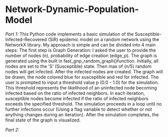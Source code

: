 # Network-Dynamic-Population-Model

*Part 1:*
This Python code implements a basic simulation of the Susceptible-Infected-Recovered (SIR) epidemic model on a random network using the NetworkX library. 
My approach is simple and can be divided into 4 main steps:
The first step is Graph Generation: I asked the user to provide the number of nodes (n), probability of edge creation (edge_p). The graph is generated using the built in fast_gnp_random_graph()function. 
Initially, all nodes are set to the 'S' (Susceptible) state. Then max of (n/5) random nodes will get infected. After the infected nodes are created. The graph will be drawn, the node colored blue for susceptible and red for infected.
The user is prompted to input a threshold value p (0.0 - 1.0) for the simulation. This threshold represents the likelihood of an uninfected node becoming infected based on the ratio of infected neighbors. In each iteration, susceptible nodes become infected if the ratio of infected neighbors exceeds the specified threshold. The simulation proceeds in a loop until no further infections occur (Using a flag variable to detect whether or not anything changes during an iteration). 
After the simulation completes, the final state of the graph is visualized.


*Part 2:*
